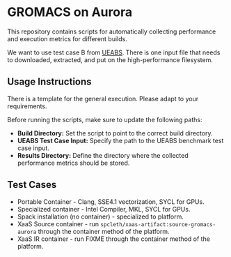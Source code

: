 # GROMACS on Aurora

This repository contains scripts for automatically collecting performance and execution metrics for different builds.  

We want to use test case B from [UEABS](https://repository.prace-ri.eu/git/UEABS/ueabs/-/tree/master/gromacs?ref_type=heads). There is one input file that needs to downloaded, extracted, and put on the high-performance filesystem.

## Usage Instructions

There is a template for the general execution. Please adapt to your requirements.

Before running the scripts, make sure to update the following paths:

- **Build Directory:** Set the script to point to the correct build directory.
- **UEABS Test Case Input:** Specify the path to the UEABS benchmark test case input.
- **Results Directory:** Define the directory where the collected performance metrics should be stored.  

## Test Cases

- Portable Container - Clang, SSE4.1 vectorization, SYCL for GPUs.
- Specialized container - Intel Compiler, MKL, SYCL for GPUs.
- Spack installation (no container) - specialized to platform.
- XaaS Source container - run `spcleth/xaas-artifact:source-gromacs-aurora` through the container method of the platform.
- XaaS IR container - run FIXME through the container method of the platform.

